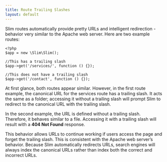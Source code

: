 ```yaml
---
title: Route Trailing Slashes
layout: default
---
```


Slim routes automatically provide pretty URLs and intelligent redirection - behavior very similar to the Apache web
server. Here are two example routes:

    <?php
    $app = new \Slim\Slim();

    //This has a trailing slash
    $app->get('/services/', function () {});

    //This does not have a trailing slash
    $app->get('/contact', function () {});

At first glance, both routes appear similar. However, in the first route example, the canonical URL for the services
route has a trailing slash. It acts the same as a folder; accessing it without a trailing slash will prompt Slim to
redirect to the canonical URL with the trailing slash.

In the second example, the URL is defined without a trailing slash. Therefore, it behaves similar to a file.
Accessing it with a trailing slash will result with a **404 Not Found** response.

This behavior allows URLs to continue working if users access the page and forget the trailing slash. This is
consistent with the Apache web server’s behavior. Because Slim automatically redirects URLs, search engines will
always index the canonical URLs rather than index both the correct and incorrect URLs.
